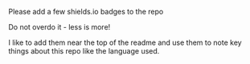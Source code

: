 Please add a few shields.io badges to the repo

Do not overdo it - less is more!

I like to add them near the top of the readme and use them to note key things about this repo like the language used.